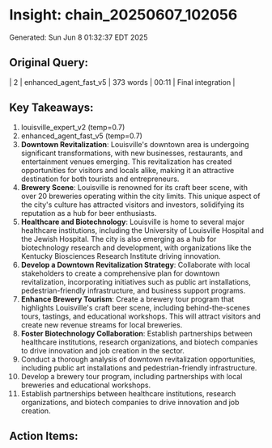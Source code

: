 # Insight: chain_20250607_102056
Generated: Sun Jun  8 01:32:37 EDT 2025

## Original Query:
| 2 | enhanced_agent_fast_v5 | 373 words | 00:11 | Final integration |

## Key Takeaways:
1. louisville_expert_v2 (temp=0.7)
2. enhanced_agent_fast_v5 (temp=0.7)
1. **Downtown Revitalization**: Louisville's downtown area is undergoing significant transformations, with new businesses, restaurants, and entertainment venues emerging. This revitalization has created opportunities for visitors and locals alike, making it an attractive destination for both tourists and entrepreneurs.
2. **Brewery Scene**: Louisville is renowned for its craft beer scene, with over 20 breweries operating within the city limits. This unique aspect of the city's culture has attracted visitors and investors, solidifying its reputation as a hub for beer enthusiasts.
3. **Healthcare and Biotechnology**: Louisville is home to several major healthcare institutions, including the University of Louisville Hospital and the Jewish Hospital. The city is also emerging as a hub for biotechnology research and development, with organizations like the Kentucky Biosciences Research Institute driving innovation.
1. **Develop a Downtown Revitalization Strategy**: Collaborate with local stakeholders to create a comprehensive plan for downtown revitalization, incorporating initiatives such as public art installations, pedestrian-friendly infrastructure, and business support programs.
2. **Enhance Brewery Tourism**: Create a brewery tour program that highlights Louisville's craft beer scene, including behind-the-scenes tours, tastings, and educational workshops. This will attract visitors and create new revenue streams for local breweries.
3. **Foster Biotechnology Collaboration**: Establish partnerships between healthcare institutions, research organizations, and biotech companies to drive innovation and job creation in the sector.
1. Conduct a thorough analysis of downtown revitalization opportunities, including public art installations and pedestrian-friendly infrastructure.
2. Develop a brewery tour program, including partnerships with local breweries and educational workshops.
3. Establish partnerships between healthcare institutions, research organizations, and biotech companies to drive innovation and job creation.

## Action Items:
